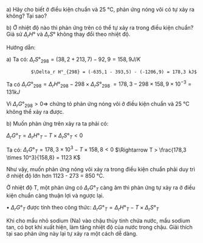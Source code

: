 a) Hãy cho biết ở điều kiện chuẩn và 25 °C, phản ứng nóng vôi có tự xảy ra không? Tại sao?

b) Ở nhiệt độ nào thì phản ứng trên có thể tự xảy ra trong điều kiện chuẩn? Giả sử $\Delta_r H°$ và $\Delta_r S°$ không thay đổi theo nhiệt độ.

Hướng dẫn:

a) Ta có:    $\Delta_r S°_{298} = (38,2 + 213,7) - 92,9 = 158,9 J/K$

             $\Delta_r H°_{298} = (-635,1 - 393,5) - (-1206,9) = 178,3 kJ$

Ta có        $\Delta_r G°_{298} = \Delta_r H°_{298} - 298 \times \Delta_r S°_{298}$
             $= 178,3 - 298 \times 158,9 \times 10^{-3} = 131 kJ$

Vì $\Delta_r G°_{298} > 0 \Rightarrow$ chứng tỏ phản ứng nóng vôi ở điều kiện chuẩn và 25 °C không thể xảy ra được.

b) Muốn phản ứng trên xảy ra ta phải có:

$\Delta_r G°_T = \Delta_r H°_T - T \times \Delta_r S°_T < 0$

Ta có: $\Delta_r G°_T = 178,3 \times 10^3 - T \times 158,8 < 0$
$\Rightarrow T > \frac{178,3 \times 10^3}{158,8} = 1123 K$

Như vậy, muốn phản ứng nóng vôi xảy ra trong điều kiện chuẩn phải duy trì ở nhiệt độ lớn hơn 1123 - 273 = 850 °C.

Ở nhiệt độ T, một phản ứng có $\Delta_r G°_T$ càng âm thì phản ứng tự xảy ra ở điều kiện chuẩn càng thuận lợi và ngược lại.

• $\Delta_r G°_T$ được tính theo công thức: $\Delta_r G°_T = \Delta_r H°_T - T \times \Delta_r S°_T$

Khi cho mẩu nhỏ sodium (Na) vào chậu thủy tinh chứa nước, mẩu sodium tan, có bọt khí xuất hiện, làm tăng nhiệt độ của nước trong chậu. Giải thích tại sao phản ứng này lại tự xảy ra một cách dễ dàng.